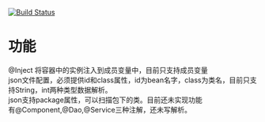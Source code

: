 [![Build Status](https://travis-ci.org/wj1252600254/SimpleIOC.svg?branch=master)](https://travis-ci.org/wj1252600254/SimpleIOC)
<h1>功能</h1>
@Inject   将容器中的实例注入到成员变量中，目前只支持成员变量
</br>
json文件配置，必须提供id和class属性，id为bean名字，class为类名，目前只支持String，int两种类型数据解析。
</br>
json支持package属性，可以扫描包下的类。目前还未实现功能
</br>
有@Component,@Dao,@Service三种注解，还未写解析。